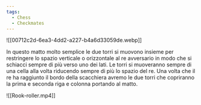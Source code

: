 ```yaml
---
tags:
  - Chess
  - Checkmates
---
```

![[00712c2d-6ea3-4dd2-a227-b4a6d33059de.webp]]

In questo matto molto semplice le due torri si muovono insieme per restringere lo spazio verticale o orizzontale al re avversario in modo che si schiacci sempre di più verso uno dei lati.
Le torri si muoveranno sempre di una cella alla volta riducendo sempre di più lo spazio del re.
Una volta che il re ha raggiunto il bordo della scacchiera avremo le due torri che copriranno la prima e seconda riga e colonna portando al matto.

![[Rook-roller.mp4]]